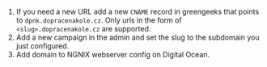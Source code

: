 1. If you need a new URL add a new `CNAME` record in greengeeks that points to `dpnk.dopracenakole.cz`. Only urls in the form of `<slug>.dopracenakole.cz` are supported.
2. Add a new campaign in the admin and set the slug to the subdomain you just configured.
3. Add domain to NGNIX webserver config on Digital Ocean.
 

